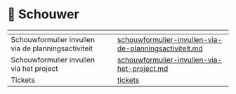# 📝 Schouwer

<table data-view="cards"><thead><tr><th></th><th data-hidden></th><th data-hidden data-card-target data-type="content-ref"></th></tr></thead><tbody><tr><td>Schouwformulier invullen via de planningsactiviteit</td><td></td><td><a href="schouwformulier-invullen-via-de-planningsactiviteit.md">schouwformulier-invullen-via-de-planningsactiviteit.md</a></td></tr><tr><td>Schouwformulier invullen via het project</td><td></td><td><a href="schouwformulier-invullen-via-het-project.md">schouwformulier-invullen-via-het-project.md</a></td></tr><tr><td>Tickets</td><td></td><td><a href="tickets/">tickets</a></td></tr></tbody></table>
